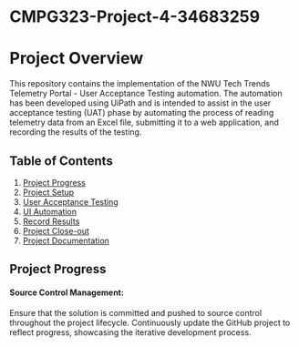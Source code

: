 # CMPG323-Project-4-34683259
# Project Overview
This repository contains the implementation of the NWU Tech Trends Telemetry Portal - User Acceptance Testing automation. The automation has been developed using UiPath and is intended to assist in the user acceptance testing (UAT) phase by automating the process of reading telemetry data from an Excel file, submitting it to a web application, and recording the results of the testing.

## Table of Contents
1. [Project Progress](#project-progress)
2. [Project Setup](#project-setup)
3. [User Acceptance Testing](#user-acceptance-testing)
4. [UI Automation](#ui-automation)
5. [Record Results](#record-results)
6. [Project Close-out](#project-close-out)
7. [Project Documentation](#project-documentation)

## Project Progress
#### Source Control Management:
Ensure that the solution is committed and pushed to source control throughout the project lifecycle.
Continuously update the GitHub project to reflect progress, showcasing the iterative development process.
